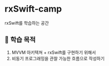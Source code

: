 # rxSwift-camp
rxSwift를 학습하는 공간

## 🌟 학습 목적
1. MVVM 아키텍쳐 + rxSwift를 구현하기 위해서
2. 비동기 프로그래밍을 관찰 가능한 흐름으로 작성하기 
